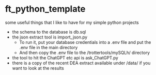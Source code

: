 # ft_python_template
some useful things that I like to have for my simple python projects

* the schema to the database is db.sql
* the json extract tool is import_json.py
   * To run it, put your database credentials into a .env file and put the .env file in the main directory
   * And then copy the .env file to the /trottertools/mySQLh/ directory
* the tool to hit the ChatGPT etc api is ask_ChatGPT.py
* there is a copy of the recent DEA extract available under /data/ if you want to look at the results
